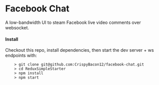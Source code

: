 # Facebook Chat

A low-bandwidth UI to steam Facebook live video comments over websocket.

#### Install
Checkout this repo, install dependencies, then start the dev server + ws endpoints with:

```
	> git clone git@github.com:CrispyBacon12/facebook-chat.git
	> cd ReduxSimpleStarter
	> npm install
	> npm start
```